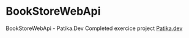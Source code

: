 # BookStoreWebApi
BookStoreWebApi - Patika.Dev Completed exercice project
[Patika.dev](https://app.patika.dev/muminarous)
